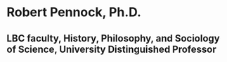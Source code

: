 # Robert Pennock, Ph.D.

## LBC faculty, History, Philosophy, and Sociology of Science, University Distinguished Professor